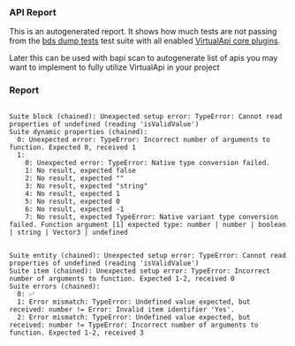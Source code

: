 ### API Report

This is an autogenerated report. It shows how much tests are not passing from the [bds dump tests](./libs/va-test/src/suites) test suite with all enabled [VirtualApi core plugins](./packages/core-plugin/).

Later this can be used with bapi scan to autogenerate list of apis you may want to implement to fully utilize VirtualApi in your project

### Report

```

Suite block (chained): Unexpected setup error: TypeError: Cannot read properties of undefined (reading 'isValidValue')
Suite dynamic properties (chained): 
  0: Unexpected error: TypeError: Incorrect number of arguments to function. Expected 0, received 1
  1: 
    0: Unexpected error: TypeError: Native type conversion failed.
    1: No result, expected false
    2: No result, expected ""
    3: No result, expected "string"
    4: No result, expected 1
    5: No result, expected 0
    6: No result, expected -1
    7: No result, expected TypeError: Native variant type conversion failed. Function argument [1] expected type: number | number | boolean | string | Vector3 | undefined
    
  
Suite entity (chained): Unexpected setup error: TypeError: Cannot read properties of undefined (reading 'isValidValue')
Suite item (chained): Unexpected setup error: TypeError: Incorrect number of arguments to function. Expected 1-2, received 0
Suite errors (chained): 
  0: ✅
  1: Error mismatch: TypeError: Undefined value expected, but received: number != Error: Invalid item identifier 'Yes'.
  2: Error mismatch: TypeError: Undefined value expected, but received: number != TypeError: Incorrect number of arguments to function. Expected 1-2, received 3
```